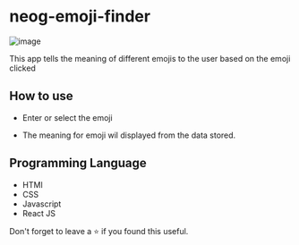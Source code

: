 # neog-emoji-finder
![image](https://user-images.githubusercontent.com/105020410/190888863-6b392b19-eedd-4444-a8c3-b51bd656aea2.png)


This app tells the meaning of different emojis to the user based on the emoji clicked 

## How to use

- Enter or select the emoji

- The meaning for emoji wil displayed from the data stored.


## Programming Language

- HTMl
- CSS
- Javascript
- React JS

Don't forget to leave a ⭐ if you found this useful.
